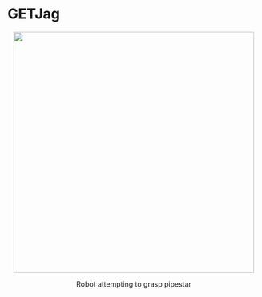 # GETJag

<p align="center">
<img src="arm_planning/images/Grasp.gif" width="480">
<p align="center">Robot attempting to grasp pipestar<p align="center">
